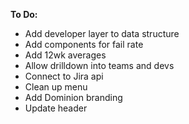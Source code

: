 **To Do:**
- Add developer layer to data structure
- Add components for fail rate
- Add 12wk averages
- Allow drilldown into teams and devs
- Connect to Jira api
- Clean up menu
- Add Dominion branding
- Update header

